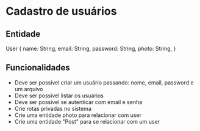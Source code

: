 # Cadastro de usuários

## Entidade

User {
  name: String,
  email: String,
  password: String,
  photo: String,
}

## Funcionalidades

- Deve ser possível criar um usuário passando: nome, email, password e um arquivo
- Deve ser possível listar os usuários
- Deve ser possivel se autenticar com email e senha
- Crie rotas privadas no sistema
- Crie uma entidade photo para relacionar com user
- Crie uma entidade "Post" para se relacionar com um user
